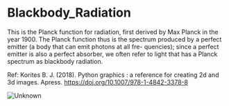 # Blackbody_Radiation
This is the Planck function for radiation, first derived by Max Planck in the year 1900. The Planck function thus is the spectrum produced by a perfect emitter (a body that can emit photons at all fre- quencies); since a perfect emitter is also a perfect absorber, we often refer to light that has a Planck spectrum as blackbody radiation.

Ref: Korites B. J. (2018). Python graphics : a reference for creating 2d and 3d images. Apress. https://doi.org/10.1007/978-1-4842-3378-8

![Unknown](https://github.com/mdiaz46/Blackbody_Radiation/assets/97621295/5a7343ba-d3a8-4295-b6e9-2804b87c509e)
